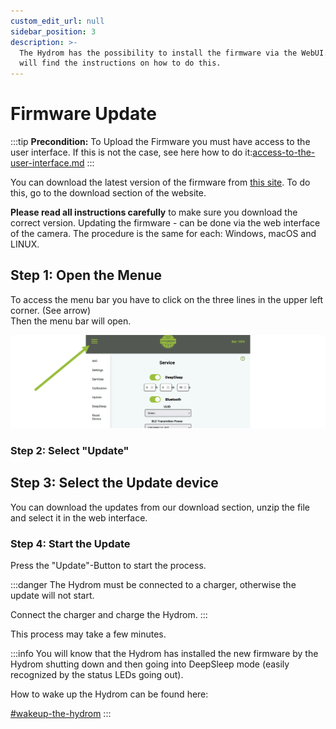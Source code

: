 ```yaml
---
custom_edit_url: null
sidebar_position: 3
description: >-
  The Hydrom has the possibility to install the firmware via the WebUI. Here you
  will find the instructions on how to do this.
---
```


# Firmware Update



:::tip
**Precondition:**
To Upload the Firmware you must have access to the user interface. If this is not the case, see here how to do it:[access-to-the-user-interface.md](../docs/Getting%20Started/establish-first-connection-to-the-hydrom/access-to-the-user-interface.mdx "mention")
:::



You can download the latest version of the firmware from [this site](../version-overview.md#latest-firmware). To do this, go to the download section of the website.

**Please read all instructions carefully** to make sure you download the correct version. Updating the firmware - can be done via the web interface of the camera. The procedure is the same for each: Windows, macOS and LINUX.

## Step 1: Open the Menue

To access the menu bar you have to click on the three lines in the upper left corner. (See arrow)\
Then the menu bar will open.

![Open Navigation](../../docs/Pics/English_Pic5.png)

### Step 2: Select "Update" 

## Step 3: Select the Update device 
You can download the updates from our download section, unzip the file and select it in the web interface.

### Step 4: Start the Update 
Press the "Update"-Button to start the process.

:::danger
The Hydrom must be connected to a charger, otherwise the update will not start.&#x20;

Connect the charger and charge the Hydrom.
:::

This process may take a few minutes.



:::info
You will know that the Hydrom has installed the new firmware by the Hydrom shutting down and then going into DeepSleep mode (easily recognized by the status LEDs going out).&#x20;

How to wake up the Hydrom can be found here:

[#wakeup-the-hydrom](enable-deepsleep.md#wakeup-the-hydrom "mention")
:::
